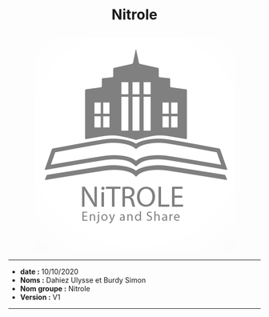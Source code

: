 
# <p align=center> Nitrole


<div style="text-align:center"><img src="logo.png" /> </div>


-----------------

* **date :** 10/10/2020
* **Noms :** Dahiez Ulysse et Burdy Simon
* **Nom groupe :** Nitrole
* **Version :** V1
------------------